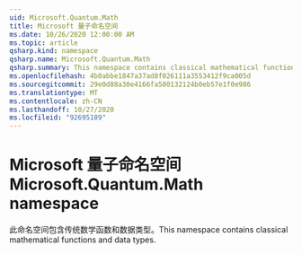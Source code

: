 ```yaml
---
uid: Microsoft.Quantum.Math
title: Microsoft 量子命名空间
ms.date: 10/26/2020 12:00:00 AM
ms.topic: article
qsharp.kind: namespace
qsharp.name: Microsoft.Quantum.Math
qsharp.summary: This namespace contains classical mathematical functions and data types.
ms.openlocfilehash: 4b0abbe1847a37ad8f026111a3553412f9ca005d
ms.sourcegitcommit: 29e0d88a30e4166fa580132124b0eb57e1f0e986
ms.translationtype: MT
ms.contentlocale: zh-CN
ms.lasthandoff: 10/27/2020
ms.locfileid: "92695109"
---
```

# <a name="microsoftquantummath-namespace"></a><span data-ttu-id="d4d06-102">Microsoft 量子命名空间</span><span class="sxs-lookup"><span data-stu-id="d4d06-102">Microsoft.Quantum.Math namespace</span></span>

<span data-ttu-id="d4d06-103">此命名空间包含传统数学函数和数据类型。</span><span class="sxs-lookup"><span data-stu-id="d4d06-103">This namespace contains classical mathematical functions and data types.</span></span>

